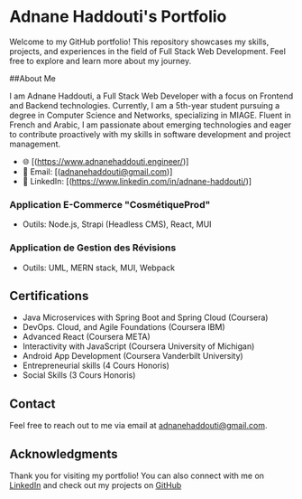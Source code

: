# Adnane Haddouti's Portfolio

Welcome to my GitHub portfolio! This repository showcases my skills, projects, and experiences in the field of Full Stack Web Development. Feel free to explore and learn more about my journey.

##About Me

I am Adnane Haddouti, a Full Stack Web Developer with a focus on Frontend and Backend technologies. Currently, I am a 5th-year student pursuing a degree in Computer Science and Networks, specializing in MIAGE. Fluent in French and Arabic, I am passionate about emerging technologies and eager to contribute proactively with my skills in software development and project management.

- 🌐 [(https://www.adnanehaddouti.engineer/)]
- 📧 Email: [(adnanehaddouti@gmail.com)]
- 💼 LinkedIn: [(https://www.linkedin.com/in/adnane-haddouti/)]


### Application E-Commerce "CosmétiqueProd"
- Outils: Node.js, Strapi (Headless CMS), React, MUI
### Application de Gestion des Révisions
- Outils: UML, MERN stack, MUI, Webpack

## Certifications
- Java Microservices with Spring Boot and Spring Cloud (Coursera)
- DevOps. Cloud, and Agile Foundations (Coursera IBM)
- Advanced React (Coursera META)
- Interactivity with JavaScript (Coursera University of Michigan)
- Android App Development (Coursera Vanderbilt University)
- Entrepreneurial skills (4 Cours Honoris)
- Social Skills (3 Cours Honoris)
## Contact
Feel free to reach out to me via email at adnanehaddouti@gmail.com.
## Acknowledgments
Thank you for visiting my portfolio! You can also connect with me on 
[LinkedIn](https://www.linkedin.com/in/adnane-haddouti) and check out my projects on [GitHub](https://github.com/AdnaneHD)

